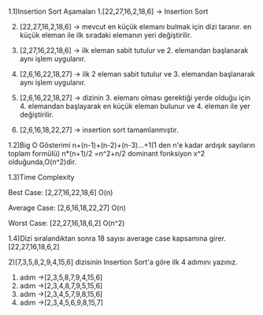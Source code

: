 1.1)Insertion Sort Aşamaları
1.[22,27,16,2,18,6] -> Insertion Sort

2. [22,27,16,2,18,6] -> mevcut en küçük elemanı bulmak için dizi taranır. en küçük eleman ile ilk sıradaki elemanın yeri değiştirilir.	

3. [2,27,16,22,18,6] -> ilk eleman sabit tutulur ve 2. elemandan başlanarak aynı işlem uygulanır.
 
4. [2,6,16,22,18,27] -> ilk 2 eleman sabit tutulur ve 3. elemandan başlanarak aynı işlem uygulanır.
 
5. [2,6,16,22,18,27] -> dizinin 3. elemanı olması gerektiği yerde olduğu için 4. elemandan başlayarak en küçük eleman bulunur ve 4. eleman ile yer değiştirilir.
 
6. [2,6,16,18,22,27] -> insertion sort tamamlanmıştır.

1.2)Big O Gösterimi
n+(n-1)+(n-2)+(n-3)...+1(1 den n'e kadar ardışık sayıların toplam formülü) n*(n+1)/2 =n^2+n/2 dominant fonksiyon x^2 olduğunda,O(n^2)dir.

1.3)Time Complexity

Best Case: [2,27,16,22,18,6] O(n)

Average Case:  [2,6,16,18,22,27] O(n)

Worst Case: [22,27,16,18,6,2] O(n^2)

1.4)Dizi sıralandıktan sonra 18 sayısı average case kapsamına girer.[22,27,16,18,6,2]

2)[7,3,5,8,2,9,4,15,6] dizisinin Insertion Sort'a göre ilk 4 adımını yazınız.

1. adım ->[2,3,5,8,7,9,4,15,6]
2. adım ->[2,3,4,8,7,9,5,15,6]
3. adım ->[2,3,4,5,7,9,8,15,6]
4. adım ->[2,3,4,5,6,9,8,15,7]
